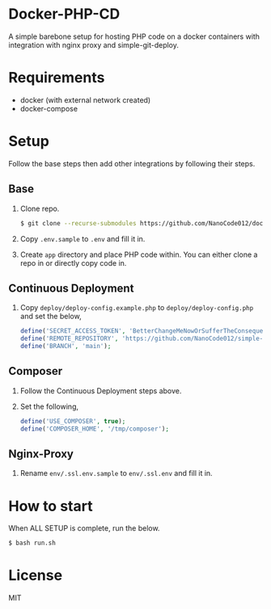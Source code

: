 # Docker-PHP-CD

A simple barebone setup for hosting PHP code on a docker containers with integration with nginx proxy and simple-git-deploy.


# Requirements

- docker (with external network created)
- docker-compose


# Setup

Follow the base steps then add other integrations by following their steps.


## Base

1. Clone repo.
    ```bash
    $ git clone --recurse-submodules https://github.com/NanoCode012/docker-php-cd.git
    ```
1. Copy `.env.sample` to `.env` and fill it in.

1. Create `app` directory and place PHP code within. You can either clone a repo in or directly copy code in.


## Continuous Deployment

1. Copy `deploy/deploy-config.example.php` to `deploy/deploy-config.php` and set the below,

    ```php
    define('SECRET_ACCESS_TOKEN', 'BetterChangeMeNowOrSufferTheConsequences');
    define('REMOTE_REPOSITORY', 'https://github.com/NanoCode012/simple-php-git-deploy.git');
    define('BRANCH', 'main');
    ```

## Composer

1. Follow the Continuous Deployment steps above.

1. Set the following,

    ```php
    define('USE_COMPOSER', true);
    define('COMPOSER_HOME', '/tmp/composer');
    ```

## Nginx-Proxy
1. Rename `env/.ssl.env.sample` to `env/.ssl.env` and fill it in.


# How to start

When ALL SETUP is complete, run the below.

```bash
$ bash run.sh
```


# License
MIT

